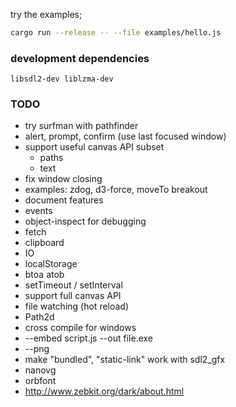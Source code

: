 try the examples;

```bash
cargo run --release -- --file examples/hello.js
```

### development dependencies

`libsdl2-dev liblzma-dev`

### TODO

* try surfman with pathfinder
* alert, prompt, confirm (use last focused window)
* support useful canvas API subset
    * paths
    * text
* fix window closing
* examples: zdog, d3-force, moveTo breakout
* document features
* events
* object-inspect for debugging
* fetch
* clipboard
* IO
* localStorage
* btoa atob
* setTimeout / setInterval
* support full canvas API
* file watching (hot reload)
* Path2d
* cross compile for windows
* --embed script.js --out file.exe
* --png
* make "bundled", "static-link" work with sdl2_gfx
* nanovg
* orbfont
* http://www.zebkit.org/dark/about.html
